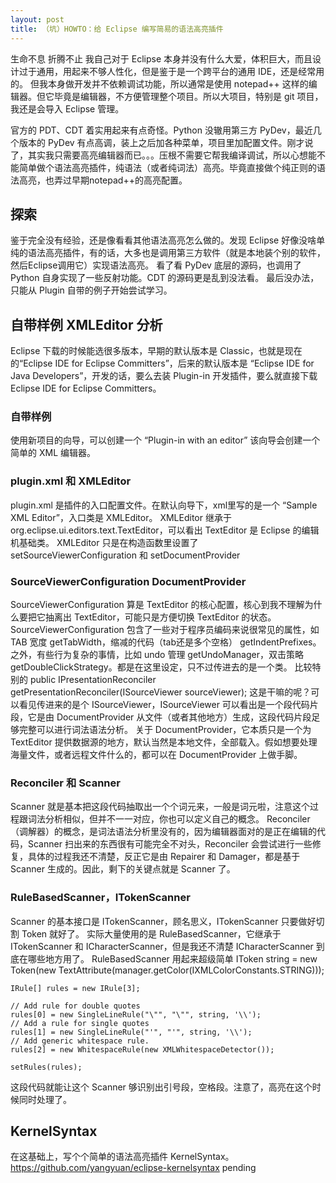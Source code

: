 ```yaml
---
layout: post
title: （坑）HOWTO：给 Eclipse 编写简易的语法高亮插件
---
```


生命不息 折腾不止 我自己对于 Eclipse 本身并没有什么大爱，体积巨大，而且设计过于通用，用起来不够人性化，但是鉴于是一个跨平台的通用 IDE，还是经常用的。
但我本身做开发并不依赖调试功能，所以通常是使用 notepad++ 这样的编辑器。但它毕竟是编辑器，不方便管理整个项目。所以大项目，特别是 git 项目，我还是会导入 Eclipse 管理。

官方的 PDT、CDT 着实用起来有点奇怪。Python 没辙用第三方 PyDev，最近几个版本的 PyDev 有点高调，装上之后加各种菜单，项目里加配置文件。刚才说了，其实我只需要高亮编辑器而已。。。压根不需要它帮我编译调试，所以心想能不能简单做个语法高亮插件，纯语法（或者纯词法）高亮。毕竟直接做个纯正则的语法高亮，也弄过早期notepad++的高亮配置。

探索
----
鉴于完全没有经验，还是像看看其他语法高亮怎么做的。发现 Eclipse 好像没啥单纯的语法高亮插件，有的话，大多也是调用第三方软件（就是本地装个别的软件，然后Eclipse调用它）实现语法高亮。
看了看 PyDev 底层的源码，也调用了 Python 自身实现了一些反射功能。CDT 的源码更是乱到没法看。
最后没办法，只能从 Plugin 自带的例子开始尝试学习。

自带样例 XMLEditor 分析
----
Eclipse 下载的时候能选很多版本，早期的默认版本是 Classic，也就是现在的“Eclipse IDE for Eclipse Committers”，后来的默认版本是 “Eclipse IDE for Java Developers”，开发的话，要么去装 Plugin-in 开发插件，要么就直接下载 Eclipse IDE for Eclipse Committers。
### 自带样例
使用新项目的向导，可以创建一个 “Plugin-in with an editor” 该向导会创建一个简单的 XML 编辑器。
### plugin.xml 和 XMLEditor
plugin.xml 是插件的入口配置文件。在默认向导下，xml里写的是一个 “Sample XML Editor”，入口类是 XMLEditor。
XMLEditor 继承于 org.eclipse.ui.editors.text.TextEditor，可以看出 TextEditor 是 Eclipse 的编辑机基础类。
XMLEditor 只是在构造函数里设置了 setSourceViewerConfiguration 和 setDocumentProvider
### SourceViewerConfiguration DocumentProvider
SourceViewerConfiguration 算是 TextEditor 的核心配置，核心到我不理解为什么要把它抽离出 TextEditor，可能只是方便切换 TextEditor 的状态。
SourceViewerConfiguration 包含了一些对于程序员编码来说很常见的属性，如 TAB 宽度 getTabWidth，缩减的代码（tab还是多个空格） getIndentPrefixes。
之外，有些行为复杂的事情，比如 undo 管理 getUndoManager，双击策略 getDoubleClickStrategy。都是在这里设定，只不过传进去的是一个类。
比较特别的
	public IPresentationReconciler getPresentationReconciler(ISourceViewer sourceViewer);
这是干嘛的呢？可以看见传进来的是个 ISourceViewer，ISourceViewer 可以看出是一个段代码片段，它是由 DocumentProvider 从文件（或者其他地方）生成，这段代码片段足够完整可以进行词法语法分析。
关于 DocumentProvider，它本质只是一个为 TextEditor 提供数据源的地方，默认当然是本地文件，全部载入。假如想要处理海量文件，或者远程文件什么的，都可以在 DocumentProvider 上做手脚。 
### Reconciler 和 Scanner
Scanner 就是基本把这段代码抽取出一个个词元来，一般是词元啦，注意这个过程跟词法分析相似，但并不一一对应，你也可以定义自己的概念。
Reconciler（调解器）的概念，是词法语法分析里没有的，因为编辑器面对的是正在编辑的代码，Scanner 扫出来的东西很有可能完全不对头，Reconciler 会尝试进行一些修复，具体的过程我还不清楚，反正它是由 Repairer 和 Damager，都是基于 Scanner 生成的。因此，剩下的关键点就是 Scanner 了。
### RuleBasedScanner，ITokenScanner
Scanner 的基本接口是 ITokenScanner，顾名思义，ITokenScanner 只要做好切割 Token 就好了。
实际大量使用的是 RuleBasedScanner，它继承于 ITokenScanner 和 ICharacterScanner，但是我还不清楚 ICharacterScanner 到底在哪些地方用了。
RuleBasedScanner 用起来超级简单
	IToken string = new Token(new TextAttribute(manager.getColor(IXMLColorConstants.STRING)));
	
	IRule[] rules = new IRule[3];
	
	// Add rule for double quotes
	rules[0] = new SingleLineRule("\"", "\"", string, '\\');
	// Add a rule for single quotes
	rules[1] = new SingleLineRule("'", "'", string, '\\');
	// Add generic whitespace rule.
	rules[2] = new WhitespaceRule(new XMLWhitespaceDetector());
	
	setRules(rules);
这段代码就能让这个 Scanner 够识别出引号段，空格段。注意了，高亮在这个时候同时处理了。

KernelSyntax
----
在这基础上，写个个简单的语法高亮插件 KernelSyntax。
https://github.com/yangyuan/eclipse-kernelsyntax
pending
